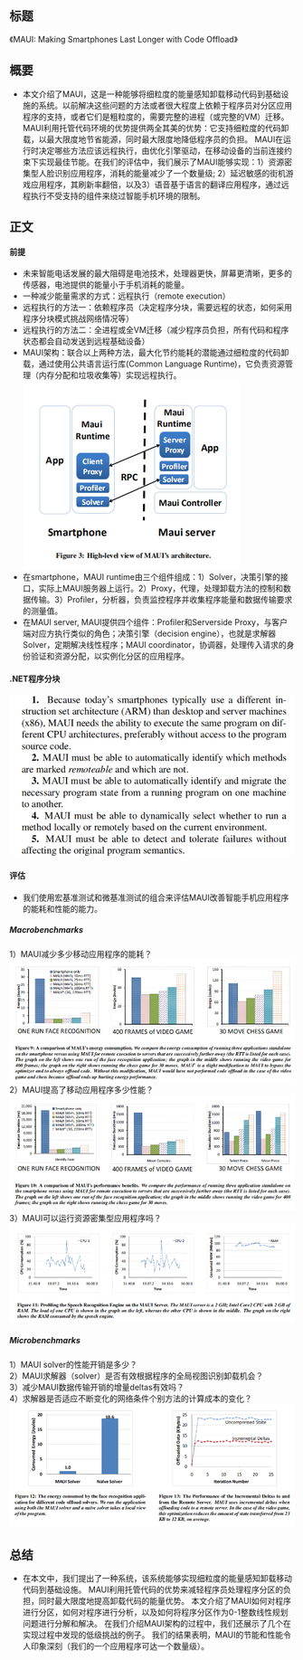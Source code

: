 ## 标题
《MAUI: Making Smartphones Last Longer with Code Offload》

## 概要
- 本文介绍了MAUI，这是一种能够将细粒度的能量感知卸载移动代码到基础设施的系统。以前解决这些问题的方法或者很大程度上依赖于程序员对分区应用程序的支持，或者它们是粗粒度的，需要完整的进程（或完整的VM）迁移。 MAUI利用托管代码环境的优势提供两全其美的优势：它支持细粒度的代码卸载，以最大限度地节省能源，同时最大限度地降低程序员的负担。 MAUI在运行时决定哪些方法应该远程执行，由优化引擎驱动，在移动设备的当前连接约束下实现最佳节能。在我们的评估中，我们展示了MAUI能够实现：1）资源密集型人脸识别应用程序，消耗的能量减少了一个数量级; 2）延迟敏感的街机游戏应用程序，其刷新率翻倍，以及3）语音基于语言的翻译应用程序，通过远程执行不受支持的组件来绕过智能手机环境的限制。

## 正文
#### 前提
- 未来智能电话发展的最大阻碍是电池技术，处理器更快，屏幕更清晰，更多的传感器，电池提供的能量小于手机消耗的能量。
- 一种减少能量需求的方式：远程执行（remote execution）
- 远程执行的方法一：依赖程序员（决定程序分块，需要远程的状态，如何采用程序分块模式挑战网络情况等）
- 远程执行的方法二：全进程或全VM迁移（减少程序员负担，所有代码和程序状态都会自动发送到远程基础设备）
- MAUI架构：联合以上两种方法，最大化节约能耗的潜能通过细粒度的代码卸载，通过使用公共语言运行库(Common Language Runtime)，它负责资源管理（内存分配和垃圾收集等）实现远程执行。
![MAUI](./image/MAUI.png)  
- 在smartphone，MAUI runtime由三个组件组成：1）Solver，决策引擎的接口，实际上MAUI服务器上运行。2）Proxy，代理，处理卸载方法的控制和数据传输。3）Profiler，分析器，负责监控程序并收集程序能量和数据传输要求的测量值。
- 在MAUI server, MAUI提供四个组件：Profiler和Serverside Proxy，与客户端对应方执行类似的角色；决策引擎（decision engine），也就是求解器Solver，定期解决线性程序；MAUI coordinator，协调器，处理传入请求的身份验证和资源分配，以实例化分区的应用程序。

#### .NET程序分块
![.NET Application partition](./image/NET_app_partition.png)

#### 评估
- 我们使用宏基准测试和微基准测试的组合来评估MAUI改善智能手机应用程序的能耗和性能的能力。  

##### Macrobenchmarks
1）MAUI减少多少移动应用程序的能耗？  
![Figure 9](./image/Fig9.png)  
2）MAUI提高了移动应用程序多少性能？  
![Figure 10](./image/Fig10.png)  
3）MAUI可以运行资源密集型应用程序吗？  
![Figure 11](./image/Fig11.png)  

##### Microbenchmarks
1）MAUI solver的性能开销是多少？  
2）MAUI求解器（solver）是否有效根据程序的全局视图识别卸载机会？  
3）减少MAUI数据传输开销的增量deltas有效吗？  
4）求解器是否适应不断变化的网络条件个别方法的计算成本的变化？  
![Figure 12](./image/Fig12.png) 

## 总结
- 在本文中，我们提出了一种系统，该系统能够实现细粒度的能量感知卸载移动代码到基础设施。 MAUI利用托管代码的优势来减轻程序员处理程序分区的负担，同时最大限度地提高卸载代码的能量优势。 本文介绍了MAUI如何对程序进行分区，如何对程序进行分析，以及如何将程序分区作为0-1整数线性规划问题进行分解和解决。 在我们介绍MAUI架构的过程中，我们还展示了几个在实现过程中发现的低级挑战的例子。 我们的结果表明，MAUI的节能和性能令人印象深刻（我们的一个应用程序可达一个数量级）。




